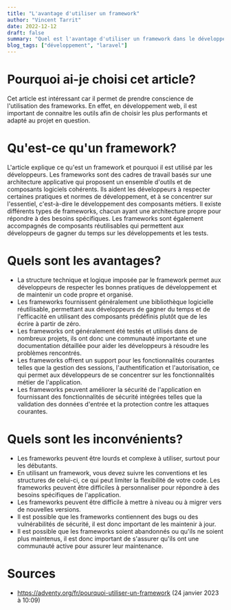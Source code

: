 ```yaml
---
title: "L'avantage d'utiliser un framework"
author: "Vincent Tarrit"
date: 2022-12-12
draft: false
summary: "Quel est l'avantage d'utiliser un framework dans le développement web?"
blog_tags: ["développement", "laravel"]
---
```


# Pourquoi ai-je choisi cet article?

Cet article est intéressant car il permet de prendre conscience de l'utilisation des frameworks. En effet, en développement web, il est important de connaitre les outils afin de choisir les plus performants et adapté au projet en question.

# Qu'est-ce qu'un framework?

L'article explique ce qu'est un framework et pourquoi il est utilisé par les développeurs. Les frameworks sont des cadres de travail basés sur une architecture applicative qui proposent un ensemble d'outils et de composants logiciels cohérents. Ils aident les développeurs à respecter certaines pratiques et normes de développement, et à se concentrer sur l'essentiel, c'est-à-dire le développement des composants métiers. Il existe différents types de frameworks, chacun ayant une architecture propre pour répondre à des besoins spécifiques. Les frameworks sont également accompagnés de composants réutilisables qui permettent aux développeurs de gagner du temps sur les développements et les tests.

# Quels sont les avantages?

- La structure technique et logique imposée par le framework permet aux développeurs de respecter les bonnes pratiques de développement et de maintenir un code propre et organisé.
- Les frameworks fournissent généralement une bibliothèque logicielle réutilisable, permettant aux développeurs de gagner du temps et de l'efficacité en utilisant des composants prédéfinis plutôt que de les écrire à partir de zéro.
- Les frameworks ont généralement été testés et utilisés dans de nombreux projets, ils ont donc une communauté importante et une documentation détaillée pour aider les développeurs à résoudre les problèmes rencontrés.
- Les frameworks offrent un support pour les fonctionnalités courantes telles que la gestion des sessions, l'authentification et l'autorisation, ce qui permet aux développeurs de se concentrer sur les fonctionnalités métier de l'application.
- Les frameworks peuvent améliorer la sécurité de l'application en fournissant des fonctionnalités de sécurité intégrées telles que la validation des données d'entrée et la protection contre les attaques courantes.

# Quels sont les inconvénients?

- Les frameworks peuvent être lourds et complexe à utiliser, surtout pour les débutants.
- En utilisant un framework, vous devez suivre les conventions et les structures de celui-ci, ce qui peut limiter la flexibilité de votre code.
  Les frameworks peuvent être difficiles à personnaliser pour répondre à des besoins spécifiques de l'application.
- Les frameworks peuvent être difficile à mettre à niveau ou à migrer vers de nouvelles versions.
- Il est possible que les frameworks contiennent des bugs ou des vulnérabilités de sécurité, il est donc important de les maintenir à jour.
- Il est possible que les frameworks soient abandonnés ou qu'ils ne soient plus maintenus, il est donc important de s'assurer qu'ils ont une communauté active pour assurer leur maintenance.

# Sources

- https://adventy.org/fr/pourquoi-utiliser-un-framework (24 janvier 2023 à 10:09)
